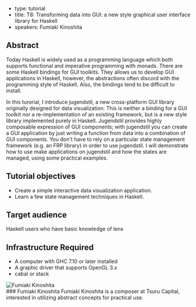 - type: tutorial
- title: T8: Transforming data into GUI: a new style graphical user interface library for Haskell
- speakers: Fumiaki Kinoshita

## Abstract
Today Haskell is widely used as a programming language which both supports functional and imperative programming with monads.
There are some Haskell bindings for GUI toolkits. They allows us to develop GUI applications in Haskell, however, the abstractions often discord with the programming style of Haskell. Also, the bindings tend to be difficult to install.

In this turorial, I introduce jugendstil, a new cross-platform GUI library originally designed for data visualization.
This is neither a binding for a GUI toolkit nor a re-implementation of an existing framework, but is a new style library implemented purely in Haskell.
Jugendstil provides highly composable expression of GUI components; with jugendstil you can create a GUI application by just writing a function from data into a combination of GUI components. You don't have to rely on a particular state management framework (e.g. an FRP library) in order to use jugendstil.
I will demonstrate how to use make applications on jugendstil and how the states are managed, using some practical examples.

## Tutorial objectives
* Create a simple interactive data visualization application.
* Learn a few state management techniques in Haskell.

## Target audience
Haskell users who have basic knowledge of lens

## Infrastructure Required
* A computer with GHC 7.10 or later installed
* A graphic driver that supports OpenGL 3.x
* cabal or stack

<div class="author media" media:type="text/omd">

<div class="image">
<div class="avatar">
<img src="img/User_silhouette_512.png" alt="Fumiaki Kinoshita"></img>
</div>
</div>

<div class="content" media:type="text/omd">
### Fumiaki Kinoshita
Fumiaki Kinoshita is a composer at Tsuru Capital, interested in utilizing abstract concepts for practical use.
</div>

</div>

